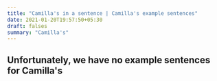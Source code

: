 ```yaml
---
title: "Camilla's in a sentence | Camilla's example sentences"
date: 2021-01-20T19:57:50+05:30
draft: falses
summary: "Camilla's"
---
```

## Unfortunately, we have no example sentences for Camilla's                 
